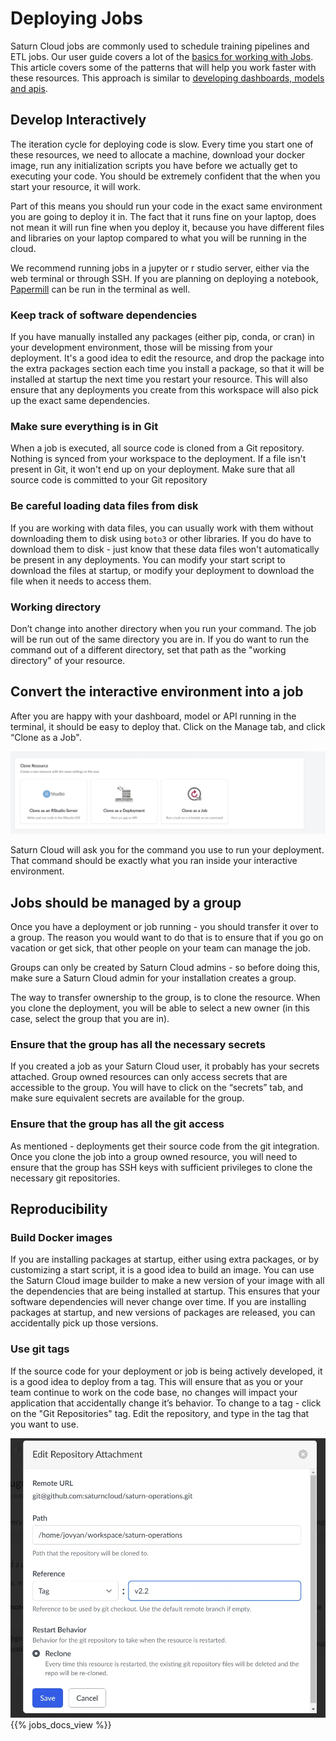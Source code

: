 # Deploying Jobs

Saturn Cloud jobs are commonly used to schedule training pipelines and ETL jobs. Our user guide covers a lot of the [basics for working with Jobs](/docs). This article covers some of the patterns that will help you work faster with these resources. This approach is similar to [developing dashboards, models and apis](/docs).

## Develop Interactively

The iteration cycle for deploying code is slow. Every time you start one of these resources, we need to allocate a machine, download your docker image, run any initialization scripts you have before we actually get to executing your code. You should be extremely confident that the when you start your resource, it will work.

Part of this means you should run your code in the exact same environment you are going to deploy it in. The fact that it runs fine on your laptop, does not mean it will run fine when you deploy it, because you have different files and libraries on your laptop compared to what you will be running in the cloud.

We recommend running jobs in a jupyter or r studio server, either via the web terminal or through SSH. If you are planning on deploying a notebook, [Papermill](https://papermill.readthedocs.io/en/latest/) can be run in the terminal as well.


### Keep track of software dependencies

If you have manually installed any packages (either pip, conda, or cran) in your development environment, those will be missing from your deployment. It's a good idea to edit the resource, and drop the package into the extra packages section each time you install a package, so that it will be installed at startup the next time you restart your resource. This will also ensure that any deployments you create from this workspace will also pick up the exact same dependencies.

### Make sure everything is in Git

When a job is executed, all source code is cloned from a Git repository. Nothing is synced from your workspace to the deployment. If a file isn't present in Git, it won't end up on your deployment. Make sure that all source code is committed to your Git repository

### Be careful loading data files from disk

If you are working with data files, you can usually work with them without downloading them to disk using `boto3` or other libraries. If you do have to download them to disk - just know that these data files won't automatically be present in any deployments. You can modify your start script to download the files at startup, or modify your deployment to download the file when it needs to access them.

### Working directory

Don’t change into another directory when you run your command. The job will be run out of the same directory you are in. If you do want to run the command out of a different directory, set that path as the "working directory" of your resource.

## Convert the interactive environment into a job

After you are happy with your dashboard, model or API running in the terminal, it should be easy to deploy that. Click on the Manage tab, and click “Clone as a Job".

<img src="/images/docs/clone-as-job.webp" alt="clone as a job" class="doc-image">

Saturn Cloud will ask you for the command you use to run your deployment. That command should be exactly what you ran inside your interactive environment.

## Jobs should be managed by a group

Once you have a deployment or job running - you should transfer it over to a group. The reason you would want to do that is to ensure that if you go on vacation or get sick, that other people on your team can manage the job.

Groups can only be created by Saturn Cloud admins - so before doing this, make sure a Saturn Cloud admin for your installation creates a group.

The way to transfer ownership to the group, is to clone the resource. When you clone the deployment, you will be able to select a new owner (in this case, select the group that you are in).

### Ensure that the group has all the necessary secrets

If you created a job as your Saturn Cloud user, it probably has your secrets attached. Group owned resources can only access secrets that are accessible to the group. You will have to click on the “secrets” tab, and make sure equivalent secrets are available for the group.

### Ensure that the group has all the git access

As mentioned - deployments get their source code from the git integration. Once you clone the job into a group owned resource, you will need to ensure that the group has SSH keys with sufficient privileges to clone the necessary git repositories.

## Reproducibility
### Build Docker images

If you are installing packages at startup, either using extra packages, or by customizing a start script, it is a good idea to build an image. You can use the Saturn Cloud image builder to make a new version of your image with all the dependencies that are being installed at startup. This ensures that your software dependencies will never change over time. If you are installing packages at startup, and new versions of packages are released, you can accidentally pick up those versions.

### Use git tags

If the source code for your deployment or job is being actively developed, it is a good idea to deploy from a tag. This will ensure that as you or your team continue to work on the code base, no changes will impact your application that accidentally change it’s behavior. To change to a tag - click on the "Git Repositories" tag. Edit the repository, and type in the tag that you want to use.

<img src="/images/docs/git-tag.webp" alt="Use git tags" class="doc-image">
{{% jobs_docs_view %}}
